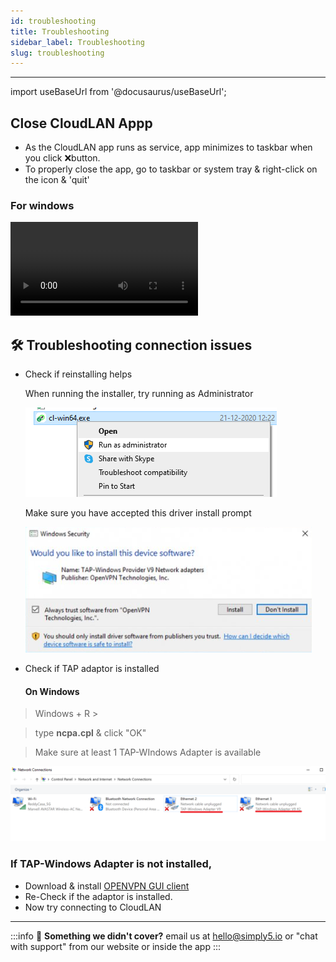 ```yaml
---
id: troubleshooting
title: Troubleshooting
sidebar_label: Troubleshooting
slug: troubleshooting
---
```

---

import useBaseUrl from '@docusaurus/useBaseUrl';

## Close CloudLAN Appp
- As the CloudLAN app runs as service, app minimizes to taskbar when you click ❌button.
- To properly close the app, go to taskbar or system tray & right-click on the icon & 'quit'

### For windows

<div className = "iframe_container">
    <video className="responsive-iframe" src={useBaseUrl("videos/How_to_close_the_app.mp4")} title="How to close the app" autoPlay="true" controls></video>
</div>


## 🛠 Troubleshooting connection issues

 

- Check if reinstalling helps

    When running the installer, try running as Administrator 

    ![/assets/images/room2](../features/assets/images/room2.png)

    Make sure you have accepted this driver install prompt 

    ![/assets/images/room3](../features/assets/images/room3.png)

- Check if TAP adaptor is installed
    #### On Windows


 > Windows + R >

 > type **ncpa.cpl** & click "OK"

  > Make sure at least 1 TAP-WIndows Adapter is available

![/assets/images/room4](../features/assets/images/room4.png)
    
 ### If TAP-Windows Adapter is not installed, 
 - Download & install [OPENVPN GUI client](https://openvpn.net/community-downloads/)
 - Re-Check if the adaptor is installed.
 - Now try connecting to CloudLAN

---
:::info
:information_desk_person: **Something we didn't cover?**
email us at [hello@simply5.io](mailto:hello@simply5.io) or "chat with support" from our website or inside the app
:::